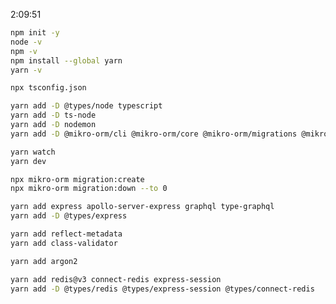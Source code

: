 2:09:51

```bash
npm init -y
node -v
npm -v
npm install --global yarn
yarn -v
```

```bash
npx tsconfig.json
```

```bash
yarn add -D @types/node typescript
yarn add -D ts-node
yarn add -D nodemon
yarn add -D @mikro-orm/cli @mikro-orm/core @mikro-orm/migrations @mikro-orm/postgresql pg
```

```bash
yarn watch
yarn dev
```

```bash
npx mikro-orm migration:create
npx mikro-orm migration:down --to 0
```

```bash
yarn add express apollo-server-express graphql type-graphql
yarn add -D @types/express
```

```bash
yarn add reflect-metadata
yarn add class-validator
```

```bash
yarn add argon2
```

```bash
yarn add redis@v3 connect-redis express-session
yarn add -D @types/redis @types/express-session @types/connect-redis
```
